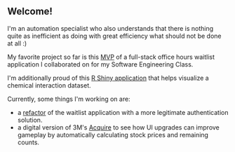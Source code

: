 ## Welcome!

I'm an automation specialist who also understands that there is nothing quite as inefficient as doing with great efficiency what should not be done at all :)

My favorite project so far is this [MVP](https://github.com/jacoblarget/waitlisters) of a full-stack office hours waitlist application I collaborated on for my Software Engineering Class.

I'm additionally proud of this [R Shiny application](https://github.com/jacoblarget/chemical-position-visualizer) that helps visualize a chemical interaction dataset.

Currently, some things I'm working on are:
- a [refactor](https://github.com/jacoblarget/office-ours) of the waitlist application with a more legitimate authentication solution.
- a digital version of 3M's [Acquire](https://en.wikipedia.org/wiki/Acquire) to see how UI upgrades can improve gameplay by automatically calculating stock prices and remaining counts.
